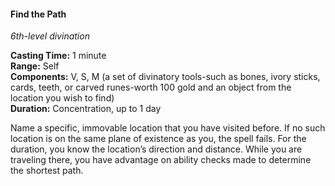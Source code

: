 #### Find the Path
<!-- markdownlint-disable link-image-reference-definitions -->
[_metadata_:spell_name]:- "Find the Path"
[_metadata_:spell_level]:- "6"
[_metadata_:spell_school]:- "divination"
[_metadata_:ritual]:- "false"
[_metadata_:casting_time_amount]:- "1"
[_metadata_:casting_time_unit]:- "minute"
[_metadata_:range]:- "Self"
[_metadata_:target]:- "Self"
[_metadata_:components_verbal]:- "true"
[_metadata_:components_somatic]:- "true"
[_metadata_:components_material]:- "true"
[_metadata_:components_material_description]:- "a set of divinatory tools-such as bones, ivory sticks, cards, teeth, or carved runes-worth 100 gold and an object from the location you wish to find"
[_metadata_:components_material_cost]:- "100 gp"
[_metadata_:duration]:- "1 day"
[_metadata_:concentration]:- "true"
[_metadata_:compared_to_wotc_srd_5.1]:- "mechanics_different_wording_different"
[_metadata_:compared_to_a5e_srd]:- "mechanics_same_wording_different"
<!-- markdownlint-disable-next-line no-emphasis-as-heading -->
_6th-level divination_

**Casting Time:** 1 minute \
**Range:** Self \
**Components:** V, S, M (a set of divinatory tools-such as bones, ivory sticks, cards, teeth, or carved runes-worth 100 gold and an object from the location you wish to find) \
**Duration:** Concentration, up to 1 day

Name a specific, immovable location that you have visited before.
If no such location is on the same plane of existence as you, the spell fails.
For the duration, you know the location’s direction and distance.
While you are traveling there, you have advantage on ability checks made to determine the shortest path.
